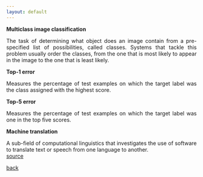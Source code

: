 ```yaml
---
layout: default
---
```


<strong>Multiclass image classification</strong>
<p align="justify">
The task of determining what object does an image contain from a pre-specified list of possibilities, called classes.
Systems that tackle this problem usually order the classes, from the one that is most likely to appear in the image to the one that is least likely.
</p>

<strong>Top-1 error</strong>
<p align="justify">
Measures the percentage of test examples on which the target label was the class assigned with the highest score.
</p>

<strong>Top-5 error</strong>
<p align="justify">
Measures the percentage of test examples on which the target label was one in the top five scores.
</p>

<strong>Machine translation</strong>
<p align="justify">
A sub-field of computational linguistics that investigates the use of software to translate text or speech from one language to another.<br />
<a href="https://en.wikipedia.org/wiki/Machine_translation"> source </a>
</p>

[back](./)
